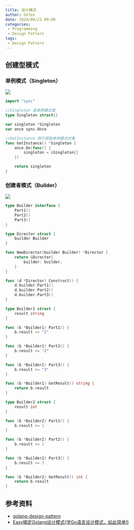 ```yaml
---
title: 设计模式
author: Se7en
date: 2024/09/21 09:00
categories:
 - Programming
 - Design Pattern
tags:
 - Design Pattern
---
```



## 创建型模式

### 单例模式（Singleton）

![](https://chengzw258.oss-cn-beijing.aliyuncs.com/Article/202411051557458.png)

```go
import "sync"

//Singleton 是单例模式类
type Singleton struct{}

var singleton *Singleton
var once sync.Once

//GetInstance 用于获取单例模式对象
func GetInstance() *Singleton {
	once.Do(func() {
		singleton = &Singleton{}
	})

	return singleton
}
```

### 创建者模式（Builder）

![](https://chengzw258.oss-cn-beijing.aliyuncs.com/Article/202411051607576.png)

```go
type Builder interface {
	Part1()
	Part2()
	Part3()
}

type Director struct {
	builder Builder
}

func NewDirector(builder Builder) *Director {
	return &Director{
		builder: builder,
	}
}

func (d *Director) Construct() {
	d.builder.Part1()
	d.builder.Part2()
	d.builder.Part3()
}

type Builder1 struct {
	result string
}

func (b *Builder1) Part1() {
	b.result += "1"
}

func (b *Builder1) Part2() {
	b.result += "2"
}

func (b *Builder1) Part3() {
	b.result += "3"
}

func (b *Builder1) GetResult() string {
	return b.result
}

type Builder2 struct {
	result int
}

func (b *Builder2) Part1() {
	b.result += 1
}

func (b *Builder2) Part2() {
	b.result += 2
}

func (b *Builder2) Part3() {
	b.result += 3
}

func (b *Builder2) GetResult() int {
	return b.result
}
```


## 参考资料

- [golang-design-pattern](https://github.com/ssbandjl/golang-design-pattern)
- [Easy搞定Golang设计模式(学Go语言设计模式，如此简单!)](https://space.bilibili.com/373073810/channel/collectiondetail?sid=734579&spm_id_from=333.788.0.0)